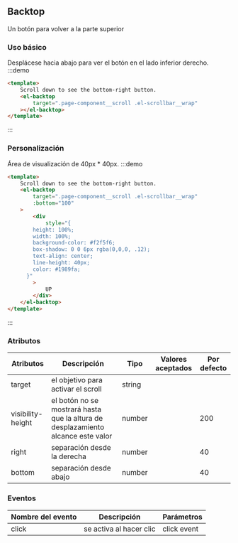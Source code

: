 ## Backtop

Un botón para volver a la parte superior

### Uso básico

Desplácese hacia abajo para ver el botón en el lado inferior derecho.
:::demo

```html
<template>
	Scroll down to see the bottom-right button.
	<el-backtop
		target=".page-component__scroll .el-scrollbar__wrap"
	></el-backtop>
</template>
```

:::

### Personalización

Área de visualización de 40px \* 40px.
:::demo

```html
<template>
	Scroll down to see the bottom-right button.
	<el-backtop
		target=".page-component__scroll .el-scrollbar__wrap"
		:bottom="100"
	>
		<div
			style="{
        height: 100%;
        width: 100%;
        background-color: #f2f5f6;
        box-shadow: 0 0 6px rgba(0,0,0, .12);
        text-align: center;
        line-height: 40px;
        color: #1989fa;
      }"
		>
			UP
		</div>
	</el-backtop>
</template>
```

:::

### Atributos

| Atributos         | Descripción                                                                      | Tipo   | Valores aceptados | Por defecto |
| ----------------- | -------------------------------------------------------------------------------- | ------ | ----------------- | ----------- |
| target            | el objetivo para activar el scroll                                               | string |                   |             |
| visibility-height | el botón no se mostrará hasta que la altura de desplazamiento alcance este valor | number |                   | 200         |
| right             | separación desde la derecha                                                      | number |                   | 40          |
| bottom            | separación desde abajo                                                           | number |                   | 40          |

### Eventos

| Nombre del evento | Descripción             | Parámetros  |
| ----------------- | ----------------------- | ----------- |
| click             | se activa al hacer clic | click event |
